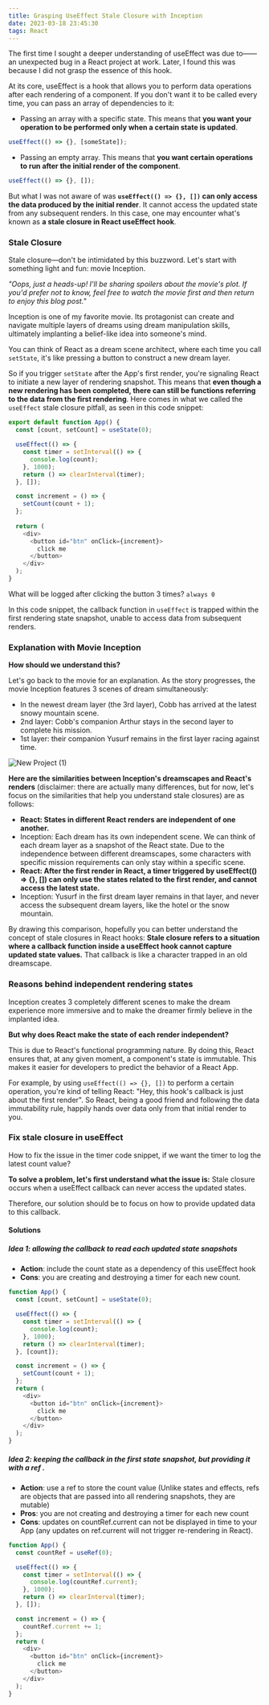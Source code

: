 ```yaml
---
title: Grasping UseEffect Stale Closure with Inception
date: 2023-03-18 23:45:30
tags: React
---
```


The first time I sought a deeper understanding of useEffect was due to——an unexpected bug in a React project at work. Later, I found this was because I did not grasp the essence of this hook.

At its core, useEffect is a hook that allows you to perform data operations after each rendering of a component. If you don't want it to be called every time, you can pass an array of dependencies to it:
- Passing an array with a specific state. This means that **you want your operation to be performed only when a certain state is updated**.
```js
useEffect(() => {}, [someState]);
```
- Passing an empty array. This means that **you want certain operations to run after the initial render of the component**.
```js
useEffect(() => {}, []);
```

But what I was not aware of was **`useEffect(() => {}, [])` can only access the data produced by the initial render**. It cannot access the updated state from any subsequent renders. In this case, one may encounter what's known as **a stale closure in React useEffect hook**.

### Stale Closure
Stale closure—don't be intimidated by this buzzword. Let's start with something light and fun: movie Inception.

*"Oops, just a heads-up! I'll be sharing spoilers about the movie's plot. If you'd prefer not to know, feel free to watch the movie first and then return to enjoy this blog post."*

Inception is one of my favorite movie. Its protagonist can create and navigate multiple layers of dreams using dream manipulation skills, ultimately implanting a belief-like idea into someone's mind.

You can think of React as a dream scene architect, where each time you call `setState`, it's like pressing a button to construct a new dream layer.

So if you trigger `setState` after the App's first render, you're signaling React to initiate a new layer of rendering snapshot. 
This means that **even though a new rendering has been completed, there can still be functions referring to the data from the first rendering**. Here comes in what we called the `useEffect` stale closure pitfall, as seen in this code snippet:
```js
export default function App() {
  const [count, setCount] = useState(0);

  useEffect(() => {
    const timer = setInterval(() => {
      console.log(count);
    }, 1000);
    return () => clearInterval(timer);
  }, []);

  const increment = () => {
    setCount(count + 1);
  };
  
  return (
    <div>
      <button id="btn" onClick={increment}>
        click me
      </button>
    </div>
  );
}
```

What will be logged after clicking the button 3 times?
`always 0`

In this code snippet, the callback function in `useEffect` is trapped within the first rendering state snapshot, unable to access data from subsequent renders.

### Explanation with Movie Inception
**How should we understand this?**

Let's go back to the movie for an explanation.
As the story progresses, the movie Inception features 3 scenes of dream simultaneously: 
- In the newest dream layer (the 3rd layer), Cobb has arrived at the latest snowy mountain scene.
- 2nd layer: Cobb's companion Arthur stays in the second layer to complete his mission.
- 1st layer: their companion Yusurf remains in the first layer racing against time.

![New Project (1)](https://user-images.githubusercontent.com/51183663/226151016-69e59a76-0f19-41a6-a5b3-45f42e4f8262.png)

**Here are the similarities between Inception's dreamscapes and React's renders** (disclaimer: there are actually many differences, but for now, let's focus on the similarities that help you understand stale closures) are as follows:
- **React: States in different React renders are independent of one another.**
- Inception: Each dream has its own independent scene. We can think of each dream layer as a snapshot of the React state. Due to the independence between different dreamscapes, some characters with specific mission requirements can only stay within a specific scene.
- **React: After the first render in React, a timer triggered by useEffect(() => {}, []) can only use the states related to the first render, and cannot access the latest state.**
- Inception: Yusurf in the first dream layer remains in that layer, and never access the subsequent dream layers, like the hotel or the snow mountain.

By drawing this comparison, hopefully you can better understand the concept of stale closures in React hooks: **Stale closure refers to a situation where a callback function inside a useEffect hook cannot capture updated state values.** That callback is like a character trapped in an old dreamscape.


### Reasons behind independent rendering states
Inception creates 3 completely different scenes to make the dream experience more immersive and to make the dreamer firmly believe in the implanted idea. 

**But why does React make the state of each render independent?**

This is due to React's functional programming nature. 
By doing this, React ensures that, at any given moment, a component's state is immutable. This makes it easier for developers to predict the behavior of a React App.

For example, by using `useEffect(() => {}, [])` to perform a certain operation, you're kind of telling React: "Hey, this hook's callback is just about the first render". So React, being a good friend and following the data immutability rule, happily hands over data only from that initial render to you.


### Fix stale closure in useEffect
How to fix the issue in the timer code snippet, if we want the timer to log the latest count value?

**To solve a problem, let's first understand what the issue is:**
Stale closure occurs when a useEffect callback can never access the updated states.

Therefore, our solution should be to focus on how to provide updated data to this callback.

#### Solutions
##### Idea 1: allowing the callback to read each updated state snapshots
- **Action**: include the count state as a dependency of this useEffect hook
- **Cons**: you are creating and destroying a timer for each new count.
```js
function App() {
  const [count, setCount] = useState(0);

  useEffect(() => {
    const timer = setInterval(() => {
      console.log(count);
    }, 1000);
    return () => clearInterval(timer);
  }, [count]);

  const increment = () => {
    setCount(count + 1);
  };
  return (
    <div>
      <button id="btn" onClick={increment}>
        click me
      </button>
    </div>
  );
}
```
##### Idea 2: keeping the callback in the first state snapshot, but providing it with a ref .
- **Action**: use a ref to store the count value (Unlike states and effects, refs are objects that are passed into all rendering snapshots, they are mutable)
- **Pros**: you are not creating and destroying a timer for each new count
- **Cons**: updates on countRef.current can not be displayed in time to your App (any updates on ref.current will not trigger re-rendering in React).
```js
function App() {
  const countRef = useRef(0);

  useEffect(() => {
    const timer = setInterval(() => {
      console.log(countRef.current);
    }, 1000);
    return () => clearInterval(timer);
  }, []);

  const increment = () => {
    countRef.current += 1;
  };
  return (
    <div>
      <button id="btn" onClick={increment}>
        click me
      </button>
    </div>
  );
}
```

